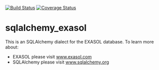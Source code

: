 [![Build Status](https://travis-ci.org/BY-jk/sqlalchemy_exasol.png?branch=master)](https://travis-ci.org/BY-jk/sqlalchemy_exasol) 
[![Coverage Status](https://coveralls.io/repos/BY-jk/sqlalchemy_exasol/badge.png)](https://coveralls.io/r/BY-jk/sqlalchemy_exasol)

# sqlalchemy_exasol

This is an SQLAlchemy dialect for the EXASOL database. To learn more about:

* EXASOL please visit www.exasol.com
* SQLAlchemy please visit www.sqlalchemy.org
